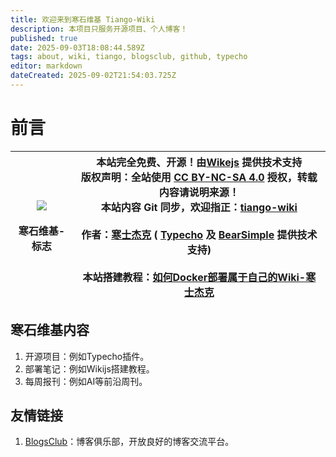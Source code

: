 ```yaml
---
title: 欢迎来到寒石维基 Tiango-Wiki
description: 本项目只服务开源项目、个人博客！
published: true
date: 2025-09-03T18:08:44.589Z
tags: about, wiki, tiango, blogsclub, github, typecho
editor: markdown
dateCreated: 2025-09-02T21:54:03.725Z
---
```


# 前言

| ![](/wiki/wiki.ico)<br><br>寒石维基-标志 | 本站完全免费、开源！由[Wikejs](https://github.com/Requarks/wiki) 提供技术支持  <br>版权声明：全站使用 [CC BY-NC-SA 4.0](https://creativecommons.org/licenses/by-nc-sa/4.0/) 授权，转载内容请说明来源！  <br>本站内容 Git 同步，欢迎指正：[tiango-wiki](https://github.com/TGU-HansJack/tiango-wiki)<br><br>作者：[寒士杰克](https://www.hansjack.com/) ( [Typecho](https://typecho.org/) 及 [BearSimple](https://github.com/whitebearcode/typecho-bearsimple) 提供技术支持)<br><br>本站搭建教程：[如何Docker部署属于自己的Wiki-寒士杰克](https://www.hansjack.com/archives/docker-deploy-wikijs.html) |
| --- | --- |

## 寒石维基内容

1.  开源项目：例如Typecho插件。
2.  部署笔记：例如Wikijs搭建教程。
3.  每周报刊：例如AI等前沿周刊。

## 友情链接

1.  [BlogsClub](https://blogsclub.org)：博客俱乐部，开放良好的博客交流平台。